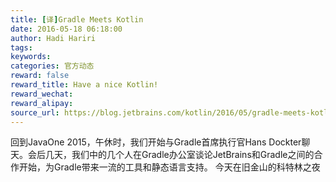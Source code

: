 ```yaml
---
title: [译]Gradle Meets Kotlin
date: 2016-05-18 06:18:00
author: Hadi Hariri
tags:
keywords:
categories: 官方动态
reward: false
reward_title: Have a nice Kotlin!
reward_wechat:
reward_alipay:
source_url: https://blog.jetbrains.com/kotlin/2016/05/gradle-meets-kotlin/
---
```


回到JavaOne 2015，午休时，我们开始与Gradle首席执行官Hans Dockter聊天。会后几天，我们中的几个人在Gradle办公室谈论JetBrains和Gradle之间的合作开始，为Gradle带来一流的工具和静态语言支持。
今天在旧金山的科特林之夜
